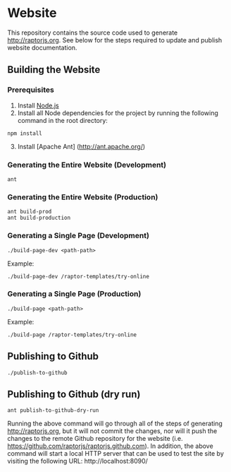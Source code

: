 Website
===================================
This repository contains the source code used to generate http://raptorjs.org. See below for the steps
required to update and publish website documentation.

## Building the Website

### Prerequisites
1. Install [Node.js](http://nodejs.org/)
2. Install all Node dependencies for the project by running the following command in the root directory:
```
npm install
```
3. Install [Apache Ant] (http://ant.apache.org/)

### Generating the Entire Website (Development)
```
ant
```

### Generating the Entire Website (Production)
```
ant build-prod
ant build-production
```

### Generating a Single Page (Development)
```
./build-page-dev <path-path>
```
Example:
```
./build-page-dev /raptor-templates/try-online
```

### Generating a Single Page (Production)
```
./build-page <path-path>
```
Example:
```
./build-page /raptor-templates/try-online
```

## Publishing to Github
```
./publish-to-github
```

## Publishing to Github (dry run)
```
ant publish-to-github-dry-run
```
Running the above command will go through all of the steps of generating http://raptorjs.org, but it will not
commit the changes, nor will it push the changes to the remote Github repository for the website 
(i.e. https://github.com/raptorjs/raptorjs.github.com). In addition, the above command will start
a local HTTP server that can be used to test the site by visiting the following URL:
http://localhost:8090/
